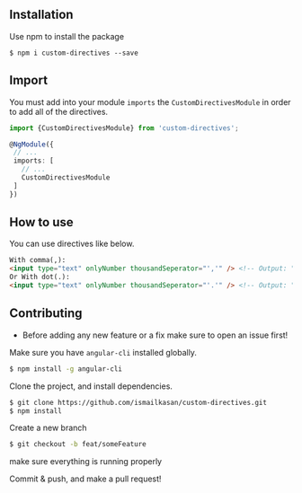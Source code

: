 
## Installation

Use npm to install the package

  ```terminal
  $ npm i custom-directives --save 
  ```

## Import

You must add into your module `imports` the `CustomDirectivesModule` in order to add all of the directives.

  ```typescript
  import {CustomDirectivesModule} from 'custom-directives';
  
  @NgModule({
   // ...
   imports: [
     // ...
     CustomDirectivesModule
   ]
  })
  ```

## How to use
You can use directives like below. 

```html
With comma(,):
<input type="text" onlyNumber thousandSeperator="','" /> <!-- Output: "55,25" -->
Or With dot(.):
<input type="text" onlyNumber thousandSeperator="'.'" /> <!-- Output: "55.25" -->
```

## Contributing

* Before adding any new feature or a fix make sure to open an issue first!

Make sure you have `angular-cli` installed globally.

```bash
$ npm install -g angular-cli
```

Clone the project, and install dependencies.

```bash
$ git clone https://github.com/ismailkasan/custom-directives.git
$ npm install
```

Create a new branch

```bash
$ git checkout -b feat/someFeature
```

 make sure everything is running properly

Commit & push, and make a pull request!
